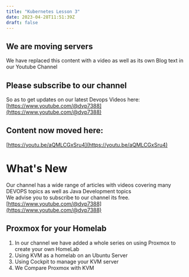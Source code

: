 ```yaml
---
title: "Kubernetes Lesson 3"
date: 2023-04-28T11:51:39Z
draft: false
---
```


## We are moving servers
We have replaced this content with a video as well as its own Blog text in our Youtube Channel

## Please subscribe to our channel 
So as to get updates on our latest Devops Videos here: \
[https://www.youtube.com/@dvp7388](https://www.youtube.com/@dvp7388)

## Content now moved here:
[https://youtu.be/aQMLCGxSru4](https://youtu.be/aQMLCGxSru4)


# What's New
Our channel has a wide range of articles with videos covering many DEVOPS topics as well as Java Development topics \
We advise you to subscribe to our channel its free. \
[https://www.youtube.com/@dvp7388](https://www.youtube.com/@dvp7388)

## Proxmox for your Homelab
1. In our channel we have added a whole series on using Proxmox to create your own HomeLab
2. Using KVM as a homelab on an Ubuntu Server
3. Using Cockpit to manage your KVM server
4. We Compare Proxmox with KVM


